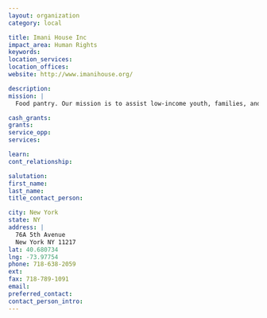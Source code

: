 ```yaml
---
layout: organization
category: local

title: Imani House Inc
impact_area: Human Rights
keywords: 
location_services: 
location_offices: 
website: http://www.imanihouse.org/

description: 
mission: |
  Food pantry. Our mission is to assist low-income youth, families, and immigrants to create viable neighborhoods where residents are decision makers who take responsibility for the improvement of their lives and surroundings

cash_grants: 
grants: 
service_opp: 
services: 

learn: 
cont_relationship: 

salutation: 
first_name: 
last_name: 
title_contact_person: 

city: New York
state: NY
address: |
  76A 5th Avenue  
  New York NY 11217
lat: 40.680734
lng: -73.97754
phone: 718-638-2059
ext: 
fax: 718-789-1091
email: 
preferred_contact: 
contact_person_intro: 
---
```

